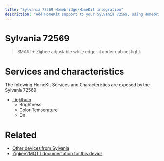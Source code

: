 ```yaml
---
title: "Sylvania 72569 Homebridge/HomeKit integration"
description: "Add HomeKit support to your Sylvania 72569, using Homebridge, Zigbee2MQTT and homebridge-z2m."
---
```

<!---
This file has been GENERATED using src/docgen/docgen.ts
DO NOT EDIT THIS FILE MANUALLY!
-->
# Sylvania 72569
> SMART+ Zigbee adjustable white edge-lit under cabinet light


# Services and characteristics
The following HomeKit Services and Characteristics are exposed by
the Sylvania 72569

* [Lightbulb](../../light.md)
  * Brightness
  * Color Temperature
  * On


# Related
* [Other devices from Sylvania](../index.md#sylvania)
* [Zigbee2MQTT documentation for this device](https://www.zigbee2mqtt.io/devices/72569.html)